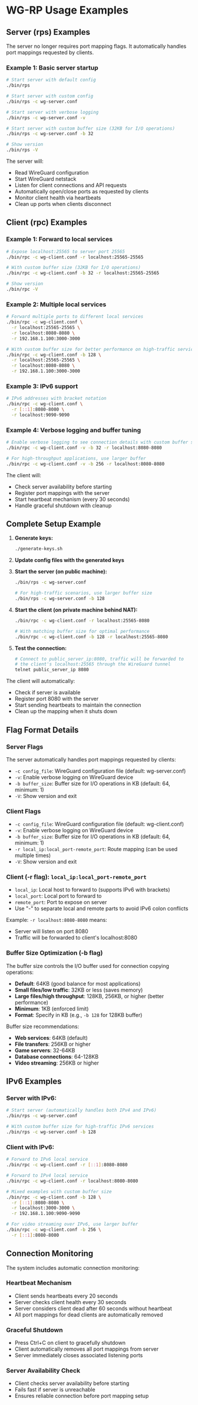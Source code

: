 # WG-RP Usage Examples

## Server (rps) Examples

The server no longer requires port mapping flags. It automatically handles port mappings requested by clients.

### Example 1: Basic server startup
```bash
# Start server with default config
./bin/rps

# Start server with custom config
./bin/rps -c wg-server.conf

# Start server with verbose logging
./bin/rps -c wg-server.conf -v

# Start server with custom buffer size (32KB for I/O operations)
./bin/rps -c wg-server.conf -b 32

# Show version
./bin/rps -V
```

The server will:
- Read WireGuard configuration
- Start WireGuard netstack
- Listen for client connections and API requests
- Automatically open/close ports as requested by clients
- Monitor client health via heartbeats
- Clean up ports when clients disconnect

## Client (rpc) Examples

### Example 1: Forward to local services
```bash
# Expose localhost:25565 to server port 25565
./bin/rpc -c wg-client.conf -r localhost:25565-25565

# With custom buffer size (32KB for I/O operations)
./bin/rpc -c wg-client.conf -b 32 -r localhost:25565-25565

# Show version
./bin/rpc -V
```

### Example 2: Multiple local services
```bash
# Forward multiple ports to different local services
./bin/rpc -c wg-client.conf \
  -r localhost:25565-25565 \
  -r localhost:8080-8080 \
  -r 192.168.1.100:3000-3000

# With custom buffer size for better performance on high-traffic services
./bin/rpc -c wg-client.conf -b 128 \
  -r localhost:25565-25565 \
  -r localhost:8080-8080 \
  -r 192.168.1.100:3000-3000
```

### Example 3: IPv6 support
```bash
# IPv6 addresses with bracket notation
./bin/rpc -c wg-client.conf \
  -r [::1]:8080-8080 \
  -r localhost:9090-9090
```

### Example 4: Verbose logging and buffer tuning
```bash
# Enable verbose logging to see connection details with custom buffer size
./bin/rpc -c wg-client.conf -v -b 32 -r localhost:8080-8080

# For high-throughput applications, use larger buffer
./bin/rpc -c wg-client.conf -v -b 256 -r localhost:8080-8080
```

The client will:
- Check server availability before starting
- Register port mappings with the server
- Start heartbeat mechanism (every 30 seconds)
- Handle graceful shutdown with cleanup

## Complete Setup Example

1. **Generate keys:**
   ```bash
   ./generate-keys.sh
   ```

2. **Update config files with the generated keys**

3. **Start the server (on public machine):**
   ```bash
   ./bin/rps -c wg-server.conf
   
   # For high-traffic scenarios, use larger buffer size
   ./bin/rps -c wg-server.conf -b 128
   ```

4. **Start the client (on private machine behind NAT):**
   ```bash
   ./bin/rpc -c wg-client.conf -r localhost:25565-8080
   
   # With matching buffer size for optimal performance
   ./bin/rpc -c wg-client.conf -b 128 -r localhost:25565-8080
   ```

5. **Test the connection:**
   ```bash
   # Connect to public_server_ip:8080, traffic will be forwarded to
   # the client's localhost:25565 through the WireGuard tunnel
   telnet public_server_ip 8080
   ```

The client will automatically:
- Check if server is available
- Register port 8080 with the server
- Start sending heartbeats to maintain the connection
- Clean up the mapping when it shuts down

## Flag Format Details

### Server Flags
The server automatically handles port mappings requested by clients:
- `-c config_file`: WireGuard configuration file (default: wg-server.conf)
- `-v`: Enable verbose logging on WireGuard device
- `-b buffer_size`: Buffer size for I/O operations in KB (default: 64, minimum: 1)
- `-V`: Show version and exit

### Client Flags
- `-c config_file`: WireGuard configuration file (default: wg-client.conf)
- `-v`: Enable verbose logging on WireGuard device
- `-b buffer_size`: Buffer size for I/O operations in KB (default: 64, minimum: 1)
- `-r local_ip:local_port-remote_port`: Route mapping (can be used multiple times)
- `-V`: Show version and exit

### Client (-r flag): `local_ip:local_port-remote_port`
- `local_ip`: Local host to forward to (supports IPv6 with brackets)
- `local_port`: Local port to forward to
- `remote_port`: Port to expose on server
- Use "-" to separate local and remote parts to avoid IPv6 colon conflicts

Example: `-r localhost:8080-8080` means:
- Server will listen on port 8080
- Traffic will be forwarded to client's localhost:8080

### Buffer Size Optimization (-b flag)
The buffer size controls the I/O buffer used for connection copying operations:
- **Default**: 64KB (good balance for most applications)
- **Small files/low traffic**: 32KB or less (saves memory)
- **Large files/high throughput**: 128KB, 256KB, or higher (better performance)
- **Minimum**: 1KB (enforced limit)
- **Format**: Specify in KB (e.g., `-b 128` for 128KB buffer)

Buffer size recommendations:
- **Web services**: 64KB (default)
- **File transfers**: 256KB or higher
- **Game servers**: 32-64KB
- **Database connections**: 64-128KB
- **Video streaming**: 256KB or higher

## IPv6 Examples

### Server with IPv6:
```bash
# Start server (automatically handles both IPv4 and IPv6)
./bin/rps -c wg-server.conf

# With custom buffer size for high-traffic IPv6 services
./bin/rps -c wg-server.conf -b 128
```

### Client with IPv6:
```bash
# Forward to IPv6 local service
./bin/rpc -c wg-client.conf -r [::1]:8080-8080

# Forward to IPv4 local service
./bin/rpc -c wg-client.conf -r localhost:8080-8080

# Mixed examples with custom buffer size
./bin/rpc -c wg-client.conf -b 128 \
  -r [::1]:8080-8080 \
  -r localhost:3000-3000 \
  -r 192.168.1.100:9090-9090

# For video streaming over IPv6, use larger buffer
./bin/rpc -c wg-client.conf -b 256 \
  -r [::1]:8080-8080
```

## Connection Monitoring

The system includes automatic connection monitoring:

### Heartbeat Mechanism
- Client sends heartbeats every 20 seconds
- Server checks client health every 30 seconds  
- Server considers client dead after 60 seconds without heartbeat
- All port mappings for dead clients are automatically removed

### Graceful Shutdown
- Press Ctrl+C on client to gracefully shutdown
- Client automatically removes all port mappings from server
- Server immediately closes associated listening ports

### Server Availability Check
- Client checks server availability before starting
- Fails fast if server is unreachable
- Ensures reliable connection before port mapping setup
